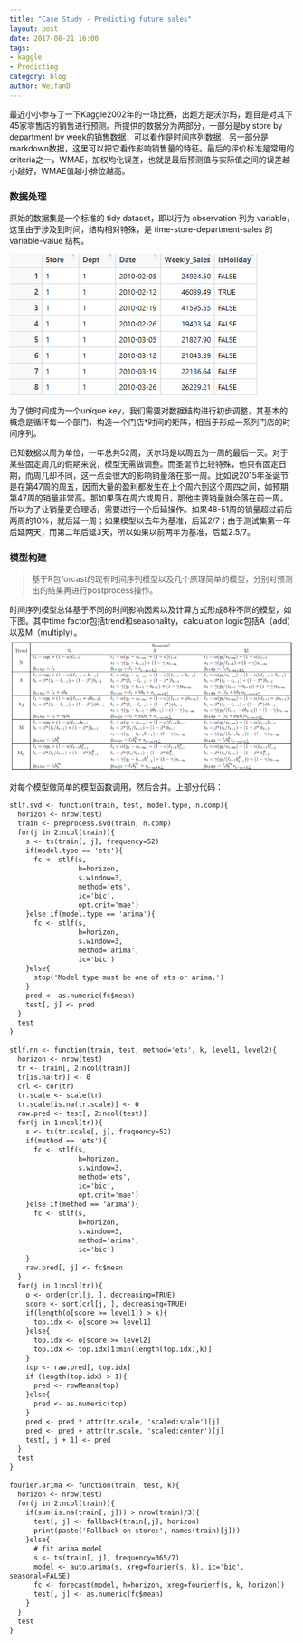 ```yaml
---
title: "Case Study - Predicting future sales"
layout: post
date: 2017-08-21 16:00
tags: 
- kaggle
- Predicting
category: blog
author: WeifanD
---
```


最近小小参与了一下Kaggle2002年的一场比赛，出题方是沃尔玛，题目是对其下45家零售店的销售进行预测。所提供的数据分为两部分，一部分是by store by department by week的销售数据，可以看作是时间序列数据，另一部分是markdown数据，这里可以把它看作影响销售量的特征。最后的评价标准是常用的criteria之一，WMAE，加权均化误差，也就是最后预测值与实际值之间的误差越小越好，WMAE值越小排位越高。

### 数据处理

原始的数据集是一个标准的 tidy dataset，即以行为 observation 列为 variable， 这里由于涉及到时间，结构相对特殊，是 time-store-department-sales 的 variable-value 结构。

![Alt text](/assets/images/1504235354688.png)

为了使时间成为一个unique key，我们需要对数据结构进行初步调整，其基本的概念是循环每一个部门，构造一个门店*时间的矩阵，相当于形成一系列门店的时间序列。
 
已知数据以周为单位，一年总共52周，沃尔玛是以周五为一周的最后一天。对于某些固定周几的假期来说，模型无需做调整。而圣诞节比较特殊，他只有固定日期，而周几却不同，这一点会很大的影响销量落在那一周。比如说2015年圣诞节是在第47周的周五，因而大量的盈利都发生在上个周六到这个周四之间，如预期第47周的销量非常高。那如果落在周六或周日，那他主要销量就会落在前一周。所以为了让销量更合理话，需要进行一个后延操作。如果48-51周的销量超过前后两周的10%，就后延一周；如果模型以去年为基准，后延2/7；由于测试集第一年后延两天，而第二年后延3天，所以如果以前两年为基准，后延2.5/7。


### 模型构建
> 基于R包forcast的现有时间序列模型以及几个原理简单的模型，分别对预测出的结果再进行postprocess操作。

时间序列模型总体基于不同的时间影响因素以及计算方式形成8种不同的模型，如下图。其中time factor包括trend和seasonality，calculation logic包括A（add）以及M（multiply）。
![Alt text](/assets/images/1504152542610.png)

对每个模型做简单的模型函数调用，然后合并。上部分代码：

```{r}
stlf.svd <- function(train, test, model.type, n.comp){
  horizon <- nrow(test)
  train <- preprocess.svd(train, n.comp) 
  for(j in 2:ncol(train)){
    s <- ts(train[, j], frequency=52)
    if(model.type == 'ets'){
      fc <- stlf(s, 
                 h=horizon, 
                 s.window=3, 
                 method='ets',
                 ic='bic', 
                 opt.crit='mae')
    }else if(model.type == 'arima'){
      fc <- stlf(s, 
                 h=horizon, 
                 s.window=3, 
                 method='arima',
                 ic='bic')
    }else{
      stop('Model type must be one of ets or arima.')
    }
    pred <- as.numeric(fc$mean)
    test[, j] <- pred
  }
  test
}

stlf.nn <- function(train, test, method='ets', k, level1, level2){
  horizon <- nrow(test)
  tr <- train[, 2:ncol(train)]
  tr[is.na(tr)] <- 0
  crl <- cor(tr)
  tr.scale <- scale(tr)
  tr.scale[is.na(tr.scale)] <- 0
  raw.pred <- test[, 2:ncol(test)]
  for(j in 1:ncol(tr)){
    s <- ts(tr.scale[, j], frequency=52)
    if(method == 'ets'){
      fc <- stlf(s, 
                 h=horizon, 
                 s.window=3, 
                 method='ets',
                 ic='bic', 
                 opt.crit='mae')
    }else if(method == 'arima'){
      fc <- stlf(s, 
                 h=horizon, 
                 s.window=3, 
                 method='arima',
                 ic='bic')
    }
    raw.pred[, j] <- fc$mean
  }
  for(j in 1:ncol(tr)){
    o <- order(crl[j, ], decreasing=TRUE)
    score <- sort(crl[j, ], decreasing=TRUE)
    if(length(o[score >= level1]) > k){
      top.idx <- o[score >= level1]
    }else{
      top.idx <- o[score >= level2]
      top.idx <- top.idx[1:min(length(top.idx),k)]
    }
    top <- raw.pred[, top.idx]
    if (length(top.idx) > 1){
      pred <- rowMeans(top)
    }else{
      pred <- as.numeric(top)
    }
    pred <- pred * attr(tr.scale, 'scaled:scale')[j]
    pred <- pred + attr(tr.scale, 'scaled:center')[j]
    test[, j + 1] <- pred
  }
  test
}

fourier.arima <- function(train, test, k){
  horizon <- nrow(test)
  for(j in 2:ncol(train)){
    if(sum(is.na(train[, j])) > nrow(train)/3){
      test[, j] <- fallback(train[,j], horizon)
      print(paste('Fallback on store:', names(train)[j]))
    }else{
      # fit arima model
      s <- ts(train[, j], frequency=365/7)
      model <- auto.arima(s, xreg=fourier(s, k), ic='bic', seasonal=FALSE)
      fc <- forecast(model, h=horizon, xreg=fourierf(s, k, horizon))
      test[, j] <- as.numeric(fc$mean)
    }
  }
  test
}
```

